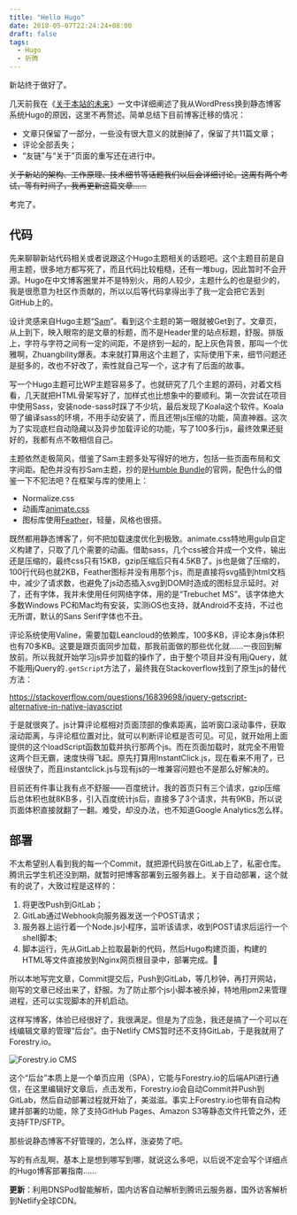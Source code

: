 ```yaml
---
title: "Hello Hugo"
date: 2018-05-07T22:24:24+08:00
draft: false
tags: 
  - Hugo
  - 折腾
---
```


新站终于做好了。

几天前我在《[关于本站的未来](https://www.xxxlbox.com/posts/2018/whats-next-about-this-site/)》一文中详细阐述了我从WordPress换到静态博客系统Hugo的原因，这里不再赘述。简单总结下目前博客迁移的情况：

* 文章只保留了一部分，一些没有很大意义的就删掉了，保留了共11篇文章；
* 评论全部丢失；
* “友链”与“关于”页面的重写还在进行中。

~~关于新站的架构、工作原理、技术细节等话题我们以后会详细讨论。这周有两个考试，等有时间了，我再更新这篇文章……~~

考完了。

## 代码

先来聊聊新站代码相关或者说跟这个Hugo主题相关的话题吧。这个主题目前是自用主题，很多地方都写死了，而且代码比较粗糙，还有一堆bug，因此暂时不会开源。Hugo在中文博客圈里并不是特别火，用的人较少，主题什么的也是挺少的，我是很愿意为社区作贡献的，所以以后等代码拿得出手了我一定会把它丢到GitHub上的。

设计灵感来自Hugo主题“[Sam](https://github.com/hivickylai/hugo-theme-sam)”。看到这个主题的第一眼就被Get到了。文章页，从上到下，映入眼帘的是文章的标题，而不是Header里的站点标题，舒服。排版上，字符与字符之间有一定的间距，不是挤到一起的，配上灰色背景，那叫一个优雅啊，Zhuangbility爆表。本来就打算用这个主题了，实际使用下来，细节问题还是挺多的，改也不好改了，索性就自己写一个，这才有了后面的故事。

写一个Hugo主题可比WP主题容易多了。也就研究了几个主题的源码，对着文档看，几天就把HTML骨架写好了，加样式也比想象中的要顺利。第一次尝试在项目中使用Sass，安装node-sass时踩了不少坑，最后发现了Koala这个软件。Koala带了编译sass的环境，不用手动安装了，而且还带js压缩的功能，简直神器。这次为了实现底栏自动隐藏以及异步加载评论的功能，写了100多行js，最终效果还挺好的，我都有点不敢相信自己。

主题依然走极简风，借鉴了Sam主题多处写得好的地方，包括一些页面布局和文字间距。配色并没有抄Sam主题，抄的是[Humble Bundle](https://www.humblebundle.com)的官网，配色什么的借鉴一下不犯法吧？在框架与库的使用上：

* Normalize.css
* 动画库[animate.css](https://daneden.github.io/animate.css/)
* 图标库使用[Feather](http://feathericons.com/)，轻量，风格也很搭。

既然都用静态博客了，何不把加载速度优化到极致。animate.css特地用gulp自定义构建了，只取了几个需要的动画。借助sass，几个css被合并成一个文件，输出还是压缩的，最终css只有15KB，gzip压缩后只有4.5KB了。js也是做了压缩的，100行代码也就2KB，Feather图标并没有用那个js，而是直接将svg插到html文档中，减少了请求数，也避免了js动态插入svg到DOM时造成的图标显示延时。对了，还有字体，我并未使用任何网络字体，用的是“Trebuchet MS”。该字体绝大多数Windows PC和Mac均有安装，实测iOS也支持，就Android不支持，不过也无所谓，默认的Sans Serif字体也不丑。

评论系统使用Valine，需要加载Leancloud的依赖库，100多KB，评论本身js体积也有70多KB。这要是跟页面同步加载，那我前面做的那些优化就……一夜回到解放前。所以我就开始学习js异步加载的操作了，由于整个项目并没有用jQuery，就不能用jQuery的`.getScript`方法了，最终我在Stackoverflow找到了原生js的替代方法：

https://stackoverflow.com/questions/16839698/jquery-getscript-alternative-in-native-javascript

于是就很爽了。js计算评论框相对页面顶部的像素距离，监听窗口滚动事件，获取滚动距离，与评论框位置对比，就可以判断评论框是否可见。可见，就开始用上面提供的这个loadScript函数加载并执行那两个js。而在页面加载时，就完全不用管这两个巨无霸，速度快得飞起。原先打算用InstantClick.js，现在看来不用了，已经很快了，而且instantclick.js与现有js的一堆兼容问题也不是那么好解决的。

目前还有件事让我有点不舒服——百度统计。我的首页只有三个请求，gzip压缩后总体积也就8KB多，引入百度统计js后，直接多了3个请求，共有9KB，所以说页面体积直接就翻了一翻。难受，却没办法，也不知道Google Analytics怎么样。

## 部署

不太希望别人看到我的每一个Commit，就把源代码放在GitLab上了，私密仓库。腾讯云学生机还没到期，就暂时把博客部署到云服务器上。关于自动部署，这个就有的说了，大致过程是这样的：

1. 将更改Push到GitLab；
2. GitLab通过Webhook向服务器发送一个POST请求；
3. 服务器上运行着一个Node.js小程序，监听该请求，收到POST请求后运行一个shell脚本;
4. 脚本运行，先从GitLab上拉取最新的代码，然后Hugo构建页面，构建的HTML等文件直接放到Nginx网页根目录中，部署完成。🎉

所以本地写完文章，Commit提交后，Push到GitLab，等几秒钟，再打开网站，刚写的文章已经出来了，舒服。为了防止那个js小脚本被杀掉，特地用pm2来管理进程，还可以实现脚本的开机启动。

这样写博客，体验已经很好了，我很满足。但是为了应急，我还是搞了一个可以在线编辑文章的管理“后台”。由于Netlify CMS暂时还不支持GitLab，于是我就用了Forestry.io。

![Forestry.io CMS](https://ojirvqiyr.qnssl.com/images/2018/img023.png)

这个“后台”本质上是一个单页应用（SPA），它能与Forestry.io的后端API进行通信，在这里编辑好文章后，点击发布，Forestry.io会自动Commit并Push到GitLab，然后自动部署过程就开始了，美滋滋。事实上Forestry.io也带有自动构建并部署的功能，除了支持GitHub Pages、Amazon S3等静态文件托管之外，还支持FTP/SFTP。

那些说静态博客不好管理的，怎么样，涨姿势了吧。

写的有点乱啊，基本上是想到哪写到哪，就说这么多吧，以后说不定会写个详细点的Hugo博客部署指南……

**更新**：利用DNSPod智能解析，国内访客自动解析到腾讯云服务器，国外访客解析到Netlify全球CDN。
